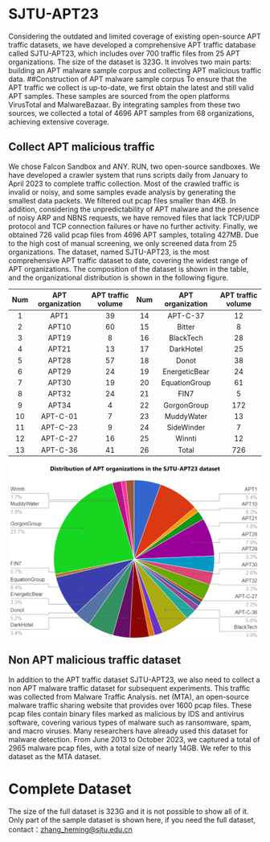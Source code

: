 # SJTU-APT23
Considering the outdated and limited coverage of existing open-source APT traffic datasets, we have developed a comprehensive APT traffic database called SJTU-APT23, which includes over 700 traffic files from 25 APT organizations. The size of the dataset is 323G. It involves two main parts: building an APT malware sample corpus and collecting APT malicious traffic data.
##Construction of APT malware sample corpus
To ensure that the APT traffic we collect is up-to-date, we first obtain the latest and still valid APT samples. These samples are sourced from the open platforms VirusTotal and MalwareBazaar. By integrating samples from these two sources, we collected a total of 4696 APT samples from 68 organizations, achieving extensive coverage.
## Collect APT malicious traffic
We chose Falcon Sandbox and ANY. RUN, two open-source sandboxes. We have developed a crawler system that runs scripts daily from January to April 2023 to complete traffic collection.
Most of the crawled traffic is invalid or noisy, and some samples evade analysis by generating the smallest data packets. We filtered out pcap files smaller than 4KB. In addition, considering the unpredictability of APT malware and the presence of noisy ARP and NBNS requests, we have removed files that lack TCP/UDP protocol and TCP connection failures or have no further activity.
Finally, we obtained 726 valid pcap files from 4696 APT samples, totaling 427MB. Due to the high cost of manual screening, we only screened data from 25 organizations. The dataset, named SJTU-APT23, is the most comprehensive APT traffic dataset to date, covering the widest range of APT organizations. The composition of the dataset is shown in the table, and the organizational distribution is shown in the following figure.

<div align="center">
  
| Num | APT organization | APT traffic volume | Num | APT organization | APT traffic volume|
| :----: | :----: | :----: | :----: | :-----: | :----: |
| 1 | APT1 | 39 | 14 | APT-C-37 | 12 |
| 2 | APT10 | 60 | 15 | Bitter | 8 |
| 3 | APT19 | 8 | 16 | BlackTech | 28 | 
| 4 | APT21 | 13 | 17 | DarkHotel | 25 |
| 5 | APT28 | 57 | 18 | Donot | 38 |
| 6 | APT29 | 24 | 19 | EnergeticBear | 24 |
| 7 | APT30 | 19 | 20 | EquationGroup | 61 |
| 8 | APT32 | 24 | 21 | FIN7 | 5 |
| 9 | APT34 | 4 | 22 | GorgonGroup | 172 |
| 10 | APT-C-01 | 7 | 23 | MuddyWater | 13 |
| 11 | APT-C-23 | 9 | 24 | SideWinder | 7 |
| 12 | APT-C-27 | 16 | 25 | Winnti | 12 |
| 13 | APT-C-36 | 41 | 26 | Total | 726 |

</div>

<div align="center">
    <img align="center" src="https://github.com/Netsec-SJTU/SJTU-APT23/blob/main/APT_organization.png" width="500" height="350" />
</div>


## Non APT malicious traffic dataset
In addition to the APT traffic dataset SJTU-APT23, we also need to collect a non APT malware traffic dataset for subsequent experiments. This traffic was collected from Malware Traffic Analysis. net (MTA), an open-source malware traffic sharing website that provides over 1600 pcap files. These pcap files contain binary files marked as malicious by IDS and antivirus software, covering various types of malware such as ransomware, spam, and macro viruses. Many researchers have already used this dataset for malware detection. From June 2013 to October 2023, we captured a total of 2965 malware pcap files, with a total size of nearly 14GB. We refer to this dataset as the MTA dataset.

# Complete Dataset
The size of the full dataset is 323G and it is not possible to show all of it. Only part of the sample dataset is shown here, if you need the full dataset, contact：zhang_heming@sjtu.edu.cn
